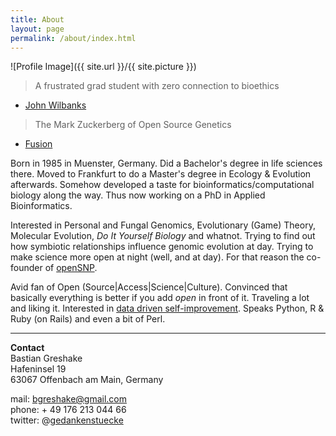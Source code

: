 ```yaml
---
title: About
layout: page
permalink: /about/index.html
---
```

<style>
img { width: 50%; margin: 0 auto; display: block; }
</style>

![Profile Image]({{ site.url }}/{{ site.picture }})

> A frustrated grad student with zero connection to bioethics

- [John Wilbanks](http://www.twitter.com/wilbanks)

> The Mark Zuckerberg of Open Source Genetics

- [Fusion](http://fusion.net/story/47945/this-guy-is-the-mark-zuckerberg-of-open-source-genetics/)

Born in 1985 in Muenster, Germany. Did a Bachelor's degree in life sciences there. Moved to Frankfurt to do a Master's degree in Ecology & Evolution afterwards. Somehow developed a taste for bioinformatics/computational biology along the way. Thus now working on a PhD in Applied Bioinformatics.

Interested in Personal and Fungal Genomics, Evolutionary \(Game\) Theory, Molecular Evolution, *Do It Yourself Biology* and whatnot. Trying to find out how symbiotic relationships influence genomic evolution  at day. Trying to make science more open at night (well, and at day). For that reason the co-founder of [openSNP](https://opensnp.org).

Avid fan of Open \(Source\|Access\|Science\|Culture\). Convinced that basically everything is better if you add *open* in front of it. Traveling a lot and liking it. Interested in [data driven self-improvement](/quantifiedself/). Speaks Python, R & Ruby (on Rails) and even a bit of Perl.

---

**Contact**<br/>
Bastian Greshake<br/>
Hafeninsel 19<br/>
63067 Offenbach am Main, Germany

mail: bgreshake@gmail.com <br/>
phone: + 49 176 213 044 66 <br/>
twitter: @[gedankenstuecke](http://www.twitter.com/gedankenstuecke)
